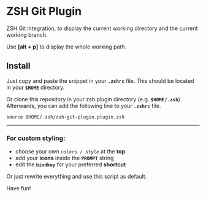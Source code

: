 # ZSH Git Plugin
ZSH Git integration, to display the current working directory and the current working branch.

Use **[alt + p]** to display the whole working path.

## Install

Just copy and paste the snippet in your **`.zshrc`** file. This should be located in your **`$HOME`** directory.

Or clone this repository in your zsh plugin directory (e.g. **`$HOME/.zsh`**). Afterwards, you can add the following line to your **`.zshrc`** file.
```shell
source $HOME/.zsh/zsh-git-plugin.plugin.zsh
```

---

### For custom styling:
- choose your own *`colors / style`* at the **top**
- add your **icons** inside the **`PROMPT`** string
- edit the **`bindkey`** for your preferred **shortcut**

Or just rewrite everything and use this script as default.

Have fun!

